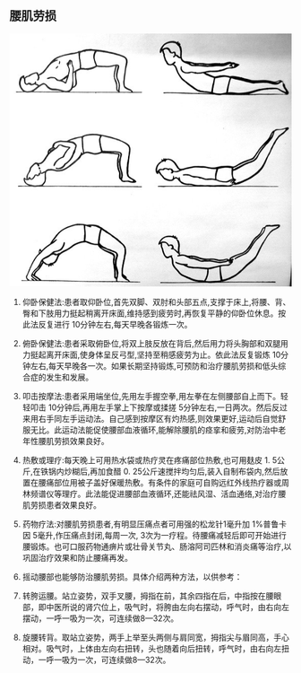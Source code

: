 ## 腰肌劳损 ##

![腰肌劳损运动示意图](muscle.strain.bmp)


1. 仰卧保健法:患者取仰卧位,首先双脚、双肘和头部五点,支撑于床上,将腰、背、臀和下肢用力挺起稍离开床面,维持感到疲劳时,再恢复平静的仰卧位休息。按此法反复进行 10分钟左右,每天早晚各锻炼一次。

2. 俯卧保健法:患者采取俯卧位,将双上肢反放在背后,然后用力将头胸部和双腿用力挺起离开床面,使身体呈反弓型,坚持至稍感疲劳为止。依此法反复锻炼 10分钟左右,每天早晚各一次。如果长期坚持锻炼,可预防和治疗腰肌劳损和低头综合症的发生和发展。

3. 叩击按摩法:患者采用端坐位,先用左手握空拳,用左拳在左侧腰部自上而下。轻轻叩击 10分钟后,再用左手掌上下按摩或揉搓 5分钟左右,一日两次。然后反过来用右手同左手运动法。自己感到按摩区有灼热感,则效果更好,运动后自觉舒服无比。此运动法能促使腰部血液循环,能解除腰肌的痉挛和疲劳,对防治中老年性腰肌劳损效果良好。

4. 热敷或理疗:每天晚上可用热水袋或热疗灵在疼痛部位热敷,也可用麸皮 1. 5公斤,在铁锅内炒糊后,再加食醋 0. 25公斤速搅拌均匀后,装入自制布袋内,然后放置在腰痛部位用被子盖好保暖热敷。有条件的家庭可自购远红外线热疗器或周林频谱仪等理疗。此法能促进腰部血液循环,还能祛风湿、活血通络,对治疗腰肌劳损患者效果良好。

5. 药物疗法:对腰肌劳损患者,有明显压痛点者可用强的松龙针1毫升加 1%普鲁卡因 5毫升,作压痛点封闭,每周一次, 3次为一疗程。待腰痛减轻后即可开始进行腰锻炼。也可口服药物通痹片或壮骨关节丸、肠溶阿司匹林和消炎痛等治疗,以巩固治疗效果和防止腰痛再发。

6. 摇动腰部也能够防治腰肌劳损。具体介绍两种方法，以供参考：

 1. 转胯运腰。站立姿势，双手叉腰，拇指在前，其余四指在后，中指按在腰眼部，即中医所说的肾穴位上，吸气时，将胯由左向右摆动，呼气时，由右向左摆动，一呼一吸为一次，可连续做8—32次。

 2. 旋腰转背。取站立姿势，两手上举至头两侧与肩同宽，拇指尖与眉同高，手心相对。吸气时，上体由左向右扭转，头也随着向后扭转，呼气时，由右向左扭动，一呼一吸为一次，可连续做8—32次。
